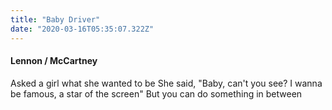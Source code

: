 ```yaml
---
title: "Baby Driver"
date: "2020-03-16T05:35:07.322Z"
---
```


#### Lennon / McCartney

Asked a girl what she wanted to be
She said, "Baby, can't you see?
I wanna be famous, a star of the screen"
But you can do something in between
